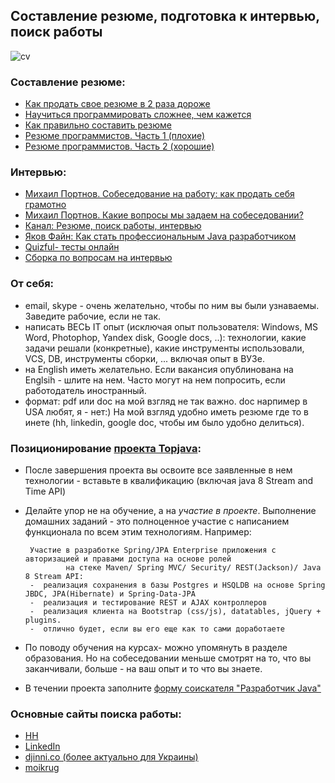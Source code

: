 ## Составление резюме, подготовка к интервью, поиск работы

![cv](https://cloud.githubusercontent.com/assets/13649199/10877471/93ea86b8-8157-11e5-9bfa-95e3fba75c58.jpg)

### Составление резюме:
-  <a href="http://lifehacker.ru/2015/04/07/33-lajfhaka-dlya-rezyume/">Как продать свое резюме в 2 раза дороже</a>
-  <a href="http://habrahabr.ru/company/ua-hosting/blog/272617/">Научиться программировать сложнее, чем кажется</a>
-  <a href="http://enjoy-job.ru/trudoustroistvo/kak-pravilno-sostavit-rezume/">Как правильно составить резюме</a>
-  <a href="http://habrahabr.ru/post/184332/">Резюме программистов. Часть 1 (плохие)</a>
-  <a href="http://habrahabr.ru/post/184372/">Резюме программистов. Часть 2 (хорошие)</a>

### Интервью:
- <a href="https://www.youtube.com/watch?v=Deb5wMHjBHY">Михаил Портнов. Собеседование на работу: как продать себя грамотно</a>
- <a href="https://www.youtube.com/watch?v=qKsc8PoHJwM">Михаил Портнов. Какие вопросы мы задаем на собеседовании?</a>
- <a href="https://www.youtube.com/playlist?list=PL7XXjge0nKZczMtQbNk9c2cplvuLZomTh">Канал: Резюме, поиск работы, интервью</a>
-  <a href="https://www.youtube.com/watch?v=ft0Nj8Cm9kk">Яков Файн: Как стать профессиональным Java разработчиком</a>
-  <a href="http://www.quizful.net/test">Quizful- тесты онлайн</a>
-  <a href="https://github.com/MaximAbramchuck/awesome-interviews#java">Сборка по вопросам на интервью</a>

### От себя:
-  email, skype - очень желательно, чтобы по ним вы были узнаваемы. Заведите рабочие, если не так.
-  написать ВЕСЬ IT опыт (исключая опыт пользователя: Windows, MS Word, Photophop, Yandex disk, Google docs, ..): технологии, какие задачи решали (конкретные), какие инструменты использовали, VCS, DB, инструменты сборки, ... включая опыт в ВУЗе.
-  на English иметь желательно. Если вакансия опублинована на Englsih - шлите на нем. Часто могут на нем попросить, если работодатель иностранный.
-  формат: pdf или doc на мой взгляд не так важно. doc нарпимер в USA любят, я - нет:) На мой взгляд удобно иметь резюме где то в инете (hh, linkedin, google doc, чтобы им было удобно делиться).

### Позиционирование <a href="https://github.com/JavaOPs/topjava/blob/master/description.md">проекта Topjava</a>:
-  После завершения проекта вы освоите все заявленные в нем технологии - вставьте в квалификацию (включая java 8 Stream and Time API)
-  Делайте упор не на обучение, а на *участие в проекте*. Выполнение домашних заданий - это полноценное участие с написанием функционала по всем этим технологиям. Например: 

        Участие в разработке Spring/JPA Enterprise приложения c авторизацией и правами доступа на основе ролей 
                на стеке Maven/ Spring MVC/ Security/ REST(Jackson)/ Java 8 Stream API:
        -  реализация сохранения в базы Postgres и HSQLDB на основе Spring JBDC, JPA(Hibernate) и Spring-Data-JPA
        -  реализация и тестирование REST и AJAX контроллеров
        -  реализация клиента на Bootstrap (css/js), datatables, jQuery + plugins.
        -  отлично будет, если вы его еще как то сами доработаете

- По поводу обучения на курсах- можно упомянуть в разделе образования. Но на собеседовании меньше смотрят на то, что вы заканчивали, больше - на ваш опыт и то что вы знаете.

- В течении проекта заполните <a href="http://goo.gl/forms/Oy5A7HNkWt">форму соискателя "Разработчик Java"</a>

### Основные сайты поиска работы:
- <a href="hh.ru">HH</a>
- <a href="https://www.linkedin.com/">LinkedIn</a>
- <a href="http://djinni.co/">djinni.co (более актуально для Украины)</a>
- <a href="https://moikrug.ru/">moikrug</a>
